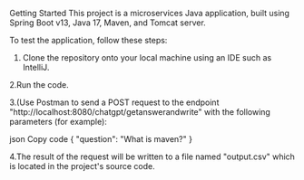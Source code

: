 Getting Started
This project is a microservices Java application, built using Spring Boot v13, Java 17, Maven, and Tomcat server.

To test the application, follow these steps:

1. Clone the repository onto your local machine using an IDE such as IntelliJ.

2.Run the code.

3.(Use Postman to send a POST request to the endpoint "http://localhost:8080/chatgpt/getanswerandwrite" with the following parameters (for example):

json
Copy code
{
   "question": "What is maven?"
}

4.The result of the request will be written to a file named "output.csv" which is located in the project's source code.
